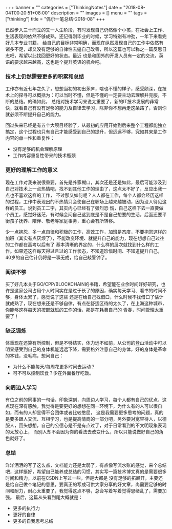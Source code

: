 +++
banner = ""
categories = ["ThinkingNotes"]
date = "2018-08-04T00:20:51+08:00"
description = ""
images = []
menu = ""
tags = ["thinking"]
title = "偶尔一笔总结-2018-08"
+++


已然步入三十而立的又一人生阶段，有时发现自己仍然像个小孩，在社会上工作、生活表现的依然不够成熟，还记得刚毕业的时候，学习特别有冲劲，一年下来看完好几本专业书籍，
给自己的目标非常明确，而现在纵然发现自己的工作中依然有诸多不足，却又没有足够的自律性去逼自己改善，所以这篇也可以称之一篇反思日志吧，希望以此找回更好的状态。最近
也是和国外的开发人员有一定的交流，英语的要求越来越高，这也是个提升英语的机会吧。

<!--more-->
### 技术上仍然需要更多的积累和总结

工作亦有近七年之久了，想想当初的初出茅庐，啥也不懂的样子，感受颇深，在技术上的探寻可以概括为：可以当时不懂，但是不懂的一定要主动去理解并克服，不断的总结。的确如此，
总结对技术学习来说太重要了，新的IT技术发展的非常快，就看自己有没有足够的能力及自律去学习，除非你不想再走这条路了，否则你就必须不断提升自己的能力。

回过头来已经是有五个大项目经验了，从最初的应用开始到后来整个工程都能独立搞定，这个过程也只有自己才能感受到自己的提升，但远远不够，究如其来是工作内容的单一性和重复性：

* 没有足够的机会理解原理
* 工作内容重复性带来的技术瓶颈


### 更好的理解工作的意义
现在工作对我来说很重要，首先是养家糊口，其次还是还是如此，最后可能涉及到自己对技术上一点热情吧，找不到其他工作的理由了，这点太不好了，反应出我一点也不喜欢这样的工作，
不过那又如何呢？人人都在工作，每个人都会经历这样的过程，工作中表现出的不热情只会使自己在职场上越来越被动，因为没人待见这样的员工。说到员工二字，其实内心已经有了强烈恐
慌，自己这样下去一直要做个员工，感觉好迷茫，有时候会问自己这到底是不是自己想要的生活，后面还要平衡孩子抚养、陪伴、敬老等家庭事务，重心会有所转移。

少一点抱怨，多一点自律和积极的工作，高效工作，加班是态度，不要抱怨这样的加班（其实有点厌烦了），不能改变环境、就提升自己的能力，现在想想自己过往的工作都在高考以后有了
基本清晰的界定的，什么样的层次就找到什么样的工作。如果还这样每天得过且过的工作状态，不知道珍惜时间、不知道提升自己，40岁的自己估计仍将是一事无成，给自己敲警钟了。


### 阅读不够
买了好几本关于GO/CPP/BLOCKCHAIN的书籍，希望能在业余时间好好研究，也许是这家公司占用个人时间实在是过于长了的原因，确实每天学习、看书的时间不够，身体太累了，感觉说了这些
还是在给自己找借口，什么时候不找借口了估计就成熟了，现在想来还是不够自律，有点在舒适区待的太久了，在上海这种城市，你能够这样每天的按部就班的工作的话，那是在耗费自己的
青春，时间管理太重要了！


### 缺乏锻炼
体重现在还算有所控制，但是不够结实，体力远不如前，从公司的登山活动中可以明显感受到自己的身体机能远远下降，需要格外注意自己的身体，好的身体是革命的本钱，没毛病，想问自己：

* 为什么不能每天/每周花更多时间去运动？
* 可不可以控制饮食？少在外面餐厅吃饭。


### 向周边人学习
有位之前的同事的一句话，印象深刻，向周边人学习，每个人都有自己的优点，这点现在深有感触，我觉得是要更好的想想在同一环境下，为什么有的人可以很自如，而有的人却显得不合团体或者比较憋屈，
这是我需要更多思考的问题，真的是要多跟人交流、互相学习，也是提高情商的一部分吧，另外要对宽容待人，以德服人，回头想想，自己的公德心是不是有点过了，对于日常看到的不文明现象表现的太放心上，
而别人却不会因为你的看法去改变什么，所以只能说做好自己的角色就好了。


### 总结
洋洋洒洒的写了这么点，文档能力还是太弱了，有点像写流水账的感觉，来个总结吧，这样挺好，希望自己能养成总结的习惯，其实写一篇技术博文真的是需要很多时间和精力，以前在CSDN上写过一些，但是大都是
没有足够的拓展开，主要还是给自己做个笔记的意思，要真正的写成可供大家分享的好文章，尚需要足够的时间和耐力，耐心太重要了，我觉得这点不够，总会写着写着觉得思绪乱了，需要加强。
最后，这篇从头看到尾大概就是：

* 更多的执行力
* 更好的自律
* 更多的自我思考总结













